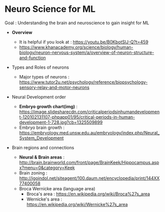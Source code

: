 # Neuro Science for ML

Goal : Understanding the brain and neuroscience to gain insight for ML

* **Overview**
  - It is helpful if you look at : https://youtu.be/B0KbotSlJ-Q?t=459
  - https://www.khanacademy.org/science/biology/human-biology/neuron-nervous-system/a/overview-of-neuron-structure-and-function 
 
* Types and Roles of neurons
  * Major types of neurons : https://www.tutor2u.net/psychology/reference/biopsychology-sensory-relay-and-motor-neurons
  
* Neural Development order
  * **Embryo growth chart(img)** : https://image.slidesharecdn.com/criticalperiodsinhumandevelopment-120102131107-phpapp01/95/critical-periods-in-human-development-1-728.jpg?cb=1325509899
  * Embryo brain growth : https://embryology.med.unsw.edu.au/embryology/index.php/Neural_System_Development 
  
* Brain regions and connections
  * **Neural & Brain areas** : http://brain.brainworld.com/front/page/BrainKeek/Hippocampus.aspx?menu=0&category=Keek
  * Brain zoning : http://igoindol.net/siteagent/100.daum.net/encyclopedia/print/144XX77400058
  * Broca Wernicke area (language area)
    - Broca's area : https://en.wikipedia.org/wiki/Broca%27s_area
    - Wernicke's area : https://en.wikipedia.org/wiki/Wernicke%27s_area
    
